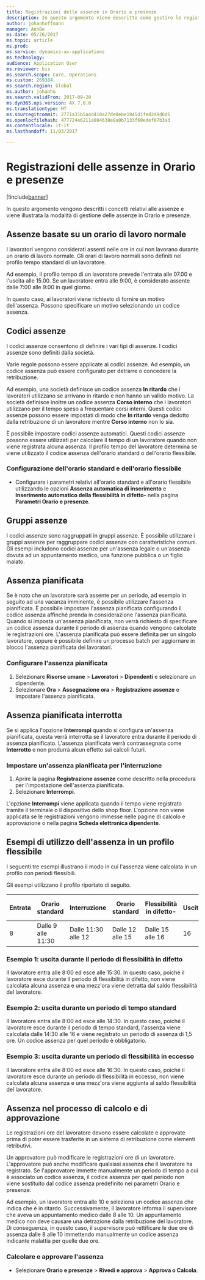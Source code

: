 ```yaml
---
title: Registrazioni delle assenze in Orario e presenze
description: In questo argomento viene descritto come gestire le registrazioni delle assenze in Orario e presenze.
author: johanhoffmann
manager: AnnBe
ms.date: 05/26/2017
ms.topic: article
ms.prod: 
ms.service: dynamics-ax-applications
ms.technology: 
audience: Application User
ms.reviewer: bis
ms.search.scope: Core, Operations
ms.custom: 269384
ms.search.region: Global
ms.author: johanho
ms.search.validFrom: 2017-09-20
ms.dyn365.ops.version: AX 7.0.0
ms.translationtype: HT
ms.sourcegitcommit: 2771a31b5a4d418a27de0ebe1945d1fed2d8d6d6
ms.openlocfilehash: 477724e6211a084638e8a0b7133f60edef07b3ad
ms.contentlocale: it-it
ms.lasthandoff: 11/03/2017

---
```


# <a name="absence-registration-in-time-and-attendance"></a>Registrazioni delle assenze in Orario e presenze

[!include[banner](../includes/banner.md)]

In questo argomento vengono descritti i concetti relativi alle assenze e viene illustrata la modalità di gestione delle assenze in Orario e presenze.

## <a name="absence-that-is-based-on-regular-work-hours"></a>Assenze basate su un orario di lavoro normale

I lavoratori vengono considerati assenti nelle ore in cui non lavorano durante un orario di lavoro normale. Gli orari di lavoro normali sono definiti nel profilo tempo standard di un lavoratore.

Ad esempio, il profilo tempo di un lavoratore prevede l'entrata alle 07.00 e l'uscita alle 15.00. Se un lavoratore entra alle 9:00, è considerato assente dalle 7:00 alle 9:00 in quel giorno.

In questo caso, ai lavoratori viene richiesto di fornire un motivo dell'assenza. Possono specificare un motivo selezionando un codice assenza.

## <a name="absence-codes"></a>Codici assenze

I codici assenze consentono di definire i vari tipi di assenze. I codici assenze sono definiti dalla società.

Varie regole possono essere applicate ai codici assenze. Ad esempio, un codice assenza può essere configurato per detrarre o concedere la retribuzione.

Ad esempio, una società definisce un codice assenza **In ritardo** che i lavoratori utilizzano se arrivano in ritardo e non hanno un valido motivo. La società definisce inoltre un codice assenza **Corso interno** che i lavoratori utilizzano per il tempo speso a frequentare corsi interni. Questi codici assenze possono essere impostati di modo che **In ritardo** venga dedotto dalla retribuzione di un lavoratore mentre **Corso interno** non lo sia.

È possibile impostare codici assenze automatici. Questi codici assenze possono essere utilizzati per calcolare il tempo di un lavoratore quando non viene registrata alcuna assenza. Il profilo tempo del lavoratore determina se viene utilizzato il codice assenza dell'orario standard o dell'orario flessibile.

### <a name="set-up-standard-time-and-flex-time"></a>Configurazione dell'orario standard e dell'orario flessibile

- Configurare i parametri relativi all'orario standard e all'orario flessibile utilizzando le opzioni **Assenza automatica di inserimento** e **Inserimento automatico della flessibilità in difetto-** nella pagina **Parametri Orario e presenze**.

## <a name="absence-groups"></a>Gruppi assenze

I codici assenze sono raggruppati in gruppi assenze. È possibile utilizzare i gruppi assenze per raggruppare codici assenze con caratteristiche comuni. Gli esempi includono codici assenze per un'assenza legale o un'assenza dovuta ad un appuntamento medico, una funzione pubblica o un figlio malato.

## <a name="planned-absence"></a>Assenza pianificata

Se è noto che un lavoratore sarà assente per un periodo, ad esempio in seguito ad una vacanza imminente, è possibile utilizzare l'assenza pianificata. È possibile impostare l'assenza pianificata configurando il codice assenza affinché prenda in considerazione l'assenza pianificata. Quando si imposta un'assenza pianificata, non verrà richiesto di specificare un codice assenza durante il periodo di assenza quando vengono calcolate le registrazioni ore. L'assenza pianificata può essere definita per un singolo lavoratore, oppure è possibile definire un processo batch per aggiornare in blocco l'assenza pianificata dei lavoratori.

### <a name="set-up-planned-absence"></a>Configurare l'assenza pianificata

1. Selezionare **Risorse umane** &gt; **Lavoratori** &gt; **Dipendenti** e selezionare un dipendente.
2. Selezionare **Ora** &gt; **Assegnazione ora** &gt; **Registrazione assenze** e impostare l'assenza pianificata.

## <a name="interrupted-planned-absence"></a>Assenza pianificata interrotta

Se si applica l'opzione **Interrompi** quando si configura un'assenza pianificata, questa verrà interrotta se il lavoratore entra durante il periodo di assenza pianificato. L'assenza pianificata verrà contrassegnata come **Interrotto** e non produrrà alcun effetto sui calcoli futuri.

### <a name="set-up-a-planned-absence-for-interruption"></a>Impostare un'assenza pianificata per l'interruzione

1. Aprire la pagina **Registrazione assenze** come descritto nella procedura per l'impostazione dell'assenza pianificata.
2. Selezionare **Interrompi**.

L'opzione **Interrompi** viene applicata quando il tempo viene registrato tramite il terminale o il dispositivo dello shop floor. L'opzione non viene applicata se le registrazioni vengono immesse nelle pagine di calcolo e approvazione o nella pagina **Scheda elettronica dipendente**.

## <a name="examples-of-the-use-of-absence-in-a-flex-profile"></a>Esempi di utilizzo dell'assenza in un profilo flessibile

I seguenti tre esempi illustrano il modo in cui l'assenza viene calcolata in un profilo con periodi flessibili.

Gli esempi utilizzano il profilo riportato di seguito.

| Entrata | Orario standard    | Interruzione             | Orario standard | Flessibilità in difetto-        | Uscita | Flessibilità in eccesso        |
|----------|------------------|-------------------|---------------|--------------|-----------|--------------|
| 8     | Dalle 9 alle 11:30 | Dalle 11:30 alle 12 | Dalle 12 alle 15 | Dalle 15 alle 16 | 16      | Dalle 15 alle 16 |

### <a name="example-1-signing-out-during-a-flex--period"></a>Esempio 1: uscita durante il periodo di flessibilità in difetto

Il lavoratore entra alle 8:00 ed esce alle 15:30. In questo caso, poiché il lavoratore esce durante il periodo di flessibilità in difetto, non viene calcolata alcuna assenza e una mezz'ora viene detratta dal saldo flessibilità del lavoratore.

### <a name="example-2-signing-out-in-during-standard-time-period"></a>Esempio 2: uscita durante un periodo di tempo standard

Il lavoratore entra alle 8:00 ed esce alle 14:30. In questo caso, poiché il lavoratore esce durante il periodo di tempo standard, l'assenza viene calcolata dalle 14:30 alle 16 e viene registrato un periodo di assenza di 1,5 ore. Un codice assenza per quel periodo è obbligatorio.

### <a name="example-3-signing-out-during-a-flex-period"></a>Esempio 3: uscita durante un periodo di flessibilità in eccesso

Il lavoratore entra alle 8:00 ed esce alle 16:30. In questo caso, poiché il lavoratore esce durante un periodo di flessibilità in eccesso, non viene calcolata alcuna assenza e una mezz'ora viene aggiunta al saldo flessibilità del lavoratore.

## <a name="absence-in-the-calculation-and-approval-process"></a>Assenza nel processo di calcolo e di approvazione

Le registrazioni ore del lavoratore devono essere calcolate e approvate prima di poter essere trasferite in un sistema di retribuzione come elementi retributivi.

Un approvatore può modificare le registrazioni ore di un lavoratore. L'approvatore può anche modificare qualsiasi assenza che il lavoratore ha registrato. Se l'approvatore immette manualmente un periodo di tempo a cui è associato un codice assenza, il codice assenza per quel periodo non viene sostituito dal codice assenza predefinito nei parametri Orario e presenze.

Ad esempio, un lavoratore entra alle 10 e seleziona un codice assenza che indica che è in ritardo. Successivamente, il lavoratore informa il supervisore che aveva un appuntamento medico dalle 8 alle 10. Un appuntamento medico non deve causare una detrazione dalla retribuzione del lavoratore. Di conseguenza, in questo caso, il supervisore può rettificare le due ore di assenza dalle 8 alle 10 immettendo manualmente un codice assenza indicante malattia per quelle due ore.

### <a name="calculate-and-approve-absence"></a>Calcolare e approvare l'assenza

- Selezionare **Orario e presenze** &gt; **Rivedi e approva** &gt; **Approva o Calcola**.

